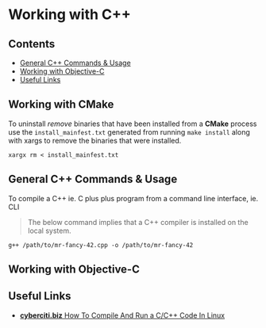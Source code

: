 # Working with C++

<a id="contents"></a>

## Contents

- [General C++ Commands & Usage](#general-c++-commands-and-usage)
- [Working with Objective-C](#working-with-objective-c)
- [Useful Links](#useful-links)

<a id="working-with-cmake"></a>

## Working with CMake

To uninstall _remove_ binaries that have been installed from a **CMake** process use the `install_mainfest.txt` generated from running `make install` along with xargs to remove the binaries that were installed.

```shell
xargx rm < install_mainfest.txt
```

<a id="general-c++-commands-and-usage"></a>

## General C++ Commands & Usage

To compile a C++ ie. C plus plus program from a command line interface, ie. CLI

> The below command implies that a C++ compiler is installed on the local system.

```shell
g++ /path/to/mr-fancy-42.cpp -o /path/to/mr-fancy-42
```

<a id="working-with-objective-c"></a>

## Working with Objective-C


<a id="useful-links"></a>

## Useful Links

- [**cyberciti.biz** How To Compile And Run a C/C++ Code In Linux](https://www.cyberciti.biz/faq/howto-compile-and-run-c-cplusplus-code-in-linux/)
